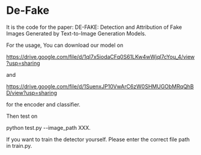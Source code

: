 # De-Fake

It is the code for the paper: DE-FAKE: Detection and Attribution of Fake Images Generated by Text-to-Image Generation Models.

For the usage, You can download our model on 

https://drive.google.com/file/d/1qI7x5iodaCFq0S61LKw4wWjql7cYou_4/view?usp=sharing

and

https://drive.google.com/file/d/1SuenxJP10VwArC6zW0SHMUGObMRqQhBD/view?usp=sharing

for the encoder and classifier.

Then test on 

python test.py --image_path XXX.

If you want to train the detector yourself. Please enter the correct file path in train.py.

